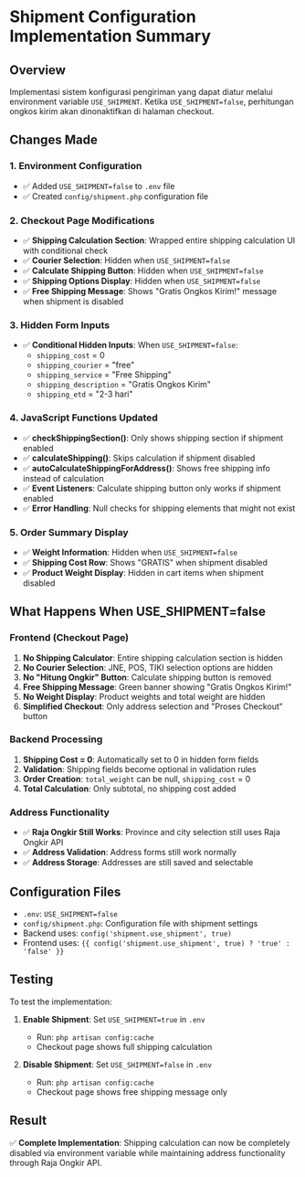 # Shipment Configuration Implementation Summary

## Overview
Implementasi sistem konfigurasi pengiriman yang dapat diatur melalui environment variable `USE_SHIPMENT`. Ketika `USE_SHIPMENT=false`, perhitungan ongkos kirim akan dinonaktifkan di halaman checkout.

## Changes Made

### 1. Environment Configuration
- ✅ Added `USE_SHIPMENT=false` to `.env` file
- ✅ Created `config/shipment.php` configuration file

### 2. Checkout Page Modifications
- ✅ **Shipping Calculation Section**: Wrapped entire shipping calculation UI with conditional check
- ✅ **Courier Selection**: Hidden when `USE_SHIPMENT=false`
- ✅ **Calculate Shipping Button**: Hidden when `USE_SHIPMENT=false`
- ✅ **Shipping Options Display**: Hidden when `USE_SHIPMENT=false`
- ✅ **Free Shipping Message**: Shows "Gratis Ongkos Kirim!" message when shipment is disabled

### 3. Hidden Form Inputs
- ✅ **Conditional Hidden Inputs**: When `USE_SHIPMENT=false`:
  - `shipping_cost` = 0
  - `shipping_courier` = "free"
  - `shipping_service` = "Free Shipping"
  - `shipping_description` = "Gratis Ongkos Kirim"
  - `shipping_etd` = "2-3 hari"

### 4. JavaScript Functions Updated
- ✅ **checkShippingSection()**: Only shows shipping section if shipment enabled
- ✅ **calculateShipping()**: Skips calculation if shipment disabled
- ✅ **autoCalculateShippingForAddress()**: Shows free shipping info instead of calculation
- ✅ **Event Listeners**: Calculate shipping button only works if shipment enabled
- ✅ **Error Handling**: Null checks for shipping elements that might not exist

### 5. Order Summary Display
- ✅ **Weight Information**: Hidden when `USE_SHIPMENT=false`
- ✅ **Shipping Cost Row**: Shows "GRATIS" when shipment disabled
- ✅ **Product Weight Display**: Hidden in cart items when shipment disabled

## What Happens When USE_SHIPMENT=false

### Frontend (Checkout Page)
1. **No Shipping Calculator**: Entire shipping calculation section is hidden
2. **No Courier Selection**: JNE, POS, TIKI selection options are hidden
3. **No "Hitung Ongkir" Button**: Calculate shipping button is removed
4. **Free Shipping Message**: Green banner showing "Gratis Ongkos Kirim!"
5. **No Weight Display**: Product weights and total weight are hidden
6. **Simplified Checkout**: Only address selection and "Proses Checkout" button

### Backend Processing
1. **Shipping Cost = 0**: Automatically set to 0 in hidden form fields
2. **Validation**: Shipping fields become optional in validation rules
3. **Order Creation**: `total_weight` can be null, `shipping_cost` = 0
4. **Total Calculation**: Only subtotal, no shipping cost added

### Address Functionality
- ✅ **Raja Ongkir Still Works**: Province and city selection still uses Raja Ongkir API
- ✅ **Address Validation**: Address forms still work normally
- ✅ **Address Storage**: Addresses are still saved and selectable

## Configuration Files
- `.env`: `USE_SHIPMENT=false`
- `config/shipment.php`: Configuration file with shipment settings
- Backend uses: `config('shipment.use_shipment', true)`
- Frontend uses: `{{ config('shipment.use_shipment', true) ? 'true' : 'false' }}`

## Testing
To test the implementation:

1. **Enable Shipment**: Set `USE_SHIPMENT=true` in `.env`
   - Run: `php artisan config:cache`
   - Checkout page shows full shipping calculation

2. **Disable Shipment**: Set `USE_SHIPMENT=false` in `.env`
   - Run: `php artisan config:cache`
   - Checkout page shows free shipping message only

## Result
✅ **Complete Implementation**: Shipping calculation can now be completely disabled via environment variable while maintaining address functionality through Raja Ongkir API.
